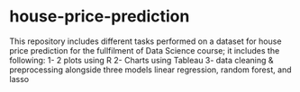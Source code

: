 # house-price-prediction
This repository includes different tasks performed on a dataset for house price prediction for the fullfilment of Data Science course; it includes the following: 
1- 2 plots using R 
2- Charts using Tableau 
3- data cleaning & preprocessing alongside three models linear regression, random forest, and lasso
